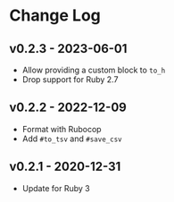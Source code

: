 Change Log
========================================

v0.2.3 - 2023-06-01
----------------------------------------

- Allow providing a custom block to `to_h`
- Drop support for Ruby 2.7


v0.2.2 - 2022-12-09
----------------------------------------

- Format with Rubocop
- Add `#to_tsv` and `#save_csv`


v0.2.1 - 2020-12-31
----------------------------------------

- Update for Ruby 3


